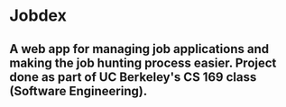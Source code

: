 Jobdex
==========

A web app for managing job applications and making the job hunting process easier. Project done as part of UC Berkeley's CS 169 class (Software Engineering).
-------------------------------------------------------------------------------------------------------------------------------------------------------------
